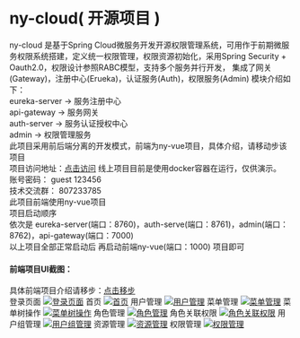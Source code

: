# ny-cloud( 开源项目 )

ny-cloud 是基于Spring Cloud微服务开发开源权限管理系统，可用作于前期微服务权限系统搭建，定义统一权限管理，权限资源初始化，采用Spring Security + Oauth2.0，权限设计参照RABC模型，支持多个服务并行开发， 集成了网关(Gateway)，注册中心(Erueka)，认证服务(Auth)，权限服务(Admin)
模块介绍如下：<br>
			eureka-server ->  服务注册中心<br>
			api-gateway -> 服务网关<br>
			auth-server -> 服务认证授权中心<br>
			admin ->  权限管理服务<br>
此项目采用前后端分离的开发模式，前端为ny-vue项目，具体介绍，请移动步该项目<br>
项目访问地址：[点击访问](http://www.stars21.cn) 线上项目目前是使用docker容器在运行，仅供演示。<br>
账号密码： guest  123456 <br>
技术交流群： 807233785 <br>
此项目前端使用ny-vue项目<br>
项目启动顺序<br>
依次是 eureka-server(端口：8760)，auth-serve(端口：8761)，admin(端口：8762)，api-gateway(端口：7000)<br>
以上项目全部正常启动后 再启动前端ny-vue(端口：1000) 项目即可<br>
#### 前端项目UI截图：
具体前端项目介绍请移步：[点击移步](https://github.com/neveryielding/ny-vue)<br>
登录页面
[![登录页面](http://chuantu.biz/t6/331/1529650483x-1566688497.png "登录页面")](http://chuantu.biz/t6/331/1529650483x-1566688497.png "登录页面")
首页
[![首页](http://chuantu.biz/t6/331/1529650610x-1404817653.png "首页")](http://chuantu.biz/t6/331/1529650610x-1404817653.png "首页")
用户管理
[![用户管理](http://chuantu.biz/t6/331/1529650658x-1404817653.png "用户管理")](http://chuantu.biz/t6/331/1529650658x-1404817653.png "用户管理")
菜单管理
[![菜单管理](http://chuantu.biz/t6/331/1529650719x-1404817653.png "菜单管理")](http://chuantu.biz/t6/331/1529650719x-1404817653.png "菜单管理")
菜单树操作
[![菜单树操作](http://chuantu.biz/t6/331/1529650761x-1404817653.png "菜单树操作")](http://chuantu.biz/t6/331/1529650761x-1404817653.png "菜单树操作")
角色管理
[![角色管理](http://chuantu.biz/t6/331/1529651099x-1404817533.png "角色管理")](http://chuantu.biz/t6/331/1529651099x-1404817533.png "角色管理")
角色关联权限
[![角色关联权限](http://chuantu.biz/t6/331/1529651144x-1404817533.png "角色关联权限")](http://chuantu.biz/t6/331/1529651144x-1404817533.png "角色关联权限")
用户组管理
[![用户组管理](http://chuantu.biz/t6/331/1529651196x-1404817533.png "用户组管理")](http://chuantu.biz/t6/331/1529651196x-1404817533.png "用户组管理")
资源管理
[![资源管理](http://chuantu.biz/t6/331/1529651262x-1404817533.png "资源管理")](http://chuantu.biz/t6/331/1529651262x-1404817533.png "资源管理")
权限管理
[![权限管理](http://chuantu.biz/t6/331/1529651300x-1404817533.png "权限管理")](http://chuantu.biz/t6/331/1529651300x-1404817533.png "权限管理")
